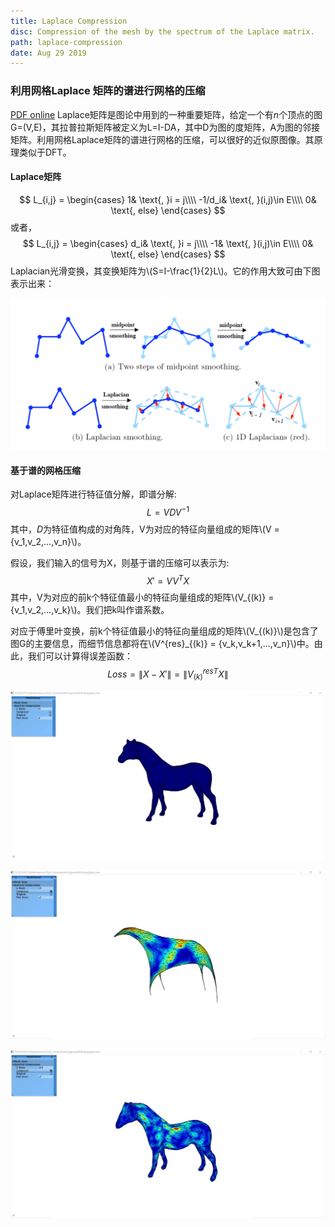 ```yaml
---
title: Laplace Compression
disc: Compression of the mesh by the spectrum of the Laplace matrix.
path: laplace-compression
date: Aug 29 2019
---
```


### 利用网格Laplace 矩阵的谱进行网格的压缩

<a href="../images/articles/research_04/Report-of-Spectral-Compressiontex.pdf">PDF online</a>
Laplace矩阵是图论中用到的一种重要矩阵，给定一个有$n$个顶点的图G=(V,E)，其拉普拉斯矩阵被定义为L=I-DA，其中D为图的度矩阵，A为图的邻接矩阵。利用网格Laplace矩阵的谱进行网格的压缩，可以很好的近似原图像。其原理类似于DFT。

#### Laplace矩阵

$$
L_{i,j} = 
\begin{cases}
1& 				\text{, }i = j\\\\
-1/d_i&			\text{, }(i,j)\in E\\\\
0& 				\text{, else}
\end{cases}
$$
或者，
$$
L_{i,j} = 
\begin{cases}
d_i& 				\text{, }i = j\\\\
-1&			\text{, }(i,j)\in E\\\\
0& 				\text{, else}
\end{cases}
$$
Laplacian光滑变换，其变换矩阵为\\(S=I-\frac{1}{2}L\\)。它的作用大致可由下图表示出来：

![laplacian_smooth](../images/articles/research_04/laplacian_smooth.jpg)

#### 基于谱的网格压缩

对Laplace矩阵进行特征值分解，即谱分解:
$$
L = VDV^{-1}
$$
其中，$D$为特征值构成的对角阵，V为对应的特征向量组成的矩阵\\(V = \{v_1,v_2,...,v_n\}\\)。

假设，我们输入的信号为X，则基于谱的压缩可以表示为:
$$
X' = VV^{T}X
$$
其中，V为对应的前k个特征值最小的特征向量组成的矩阵\\(V_{(k)} = \{v_1,v_2,...,v_k\}\\)。我们把k叫作谱系数。

对应于傅里叶变换，前k个特征值最小的特征向量组成的矩阵\\(V_{(k)}\\)是包含了图G的主要信息，而细节信息都将在\\(V^{res}_{(k)} = \{v_k,v_k+1,...,v_n\}\\)中。由此，我们可以计算得误差函数：
$$
Loss = \|X - X'\| = \|{V^{res}_{(k)}}^{T}X\|
$$

![laplacian_smooth](../images/articles/research_04/origin.jpg)

![laplacian_smooth](../images/articles/research_04/k_10.jpg)

![laplacian_smooth](../images/articles/research_04/k_200.jpg)
